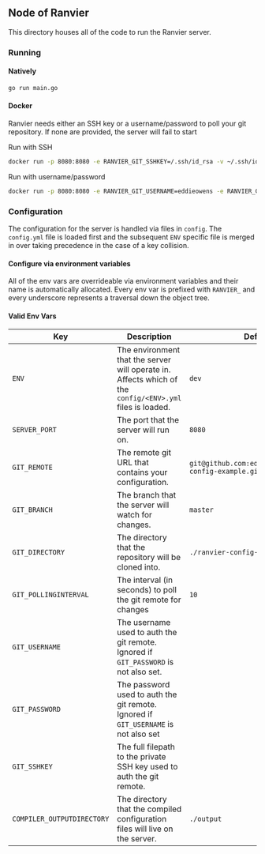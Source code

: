 ## Node of Ranvier
This directory houses all of the code to run the Ranvier server.

### Running

#### Natively
```bash
go run main.go
```

#### Docker
Ranvier needs either an SSH key or a username/password to poll your git repository. If none
are provided, the server will fail to start

Run with SSH
```bash
docker run -p 8080:8080 -e RANVIER_GIT_SSHKEY=/.ssh/id_rsa -v ~/.ssh/id_rsa:/.ssh/id_rsa edwardrowens/ranvier
```

Run with username/password
```bash
docker run -p 8080:8080 -e RANVIER_GIT_USERNAME=eddieowens -e RANVIER_GIT_PASSWORD=<password> edwardrowens/ranvier
```

### Configuration
The configuration for the server is handled via files in `config`. The `config.yml` file
is loaded first and the subsequent `ENV` specific file is merged in over taking precedence
in the case of a key collision.

#### Configure via environment variables
All of the env vars are overrideable via environment variables and their name is automatically
allocated. Every env var is prefixed with `RANVIER_` and every underscore represents a
traversal down the object tree.

#### Valid Env Vars
| Key                        | Description                                                                                               | Default                                                |
|----------------------------|-----------------------------------------------------------------------------------------------------------|--------------------------------------------------------|
| `ENV`                      | The environment that the server will operate in. Affects which of the `config/<ENV>.yml` files is loaded. | `dev`                                                  |
| `SERVER_PORT`              | The port that the server will run on.                                                                     | `8080`                                                 |
| `GIT_REMOTE`               | The remote git URL that contains your configuration.                                                     | `git@github.com:eddieowens/ranvier-config-example.git` |
| `GIT_BRANCH`               | The branch that the server will watch for changes.                                                        | `master`                                               |
| `GIT_DIRECTORY`            | The directory that the repository will be cloned into.                                                    | `./ranvier-config-example`                             |
| `GIT_POLLINGINTERVAL`      | The interval (in seconds) to poll the git remote for changes                                              | `10`                                                   |
| `GIT_USERNAME`             | The username used to auth the git remote. Ignored if `GIT_PASSWORD` is not also set.                      |                                                        |
| `GIT_PASSWORD`             | The password used to auth the git remote. Ignored if `GIT_USERNAME` is not also set                       |                                                        |
| `GIT_SSHKEY`               | The full filepath to the private SSH key used to auth the git remote.                                     |                                                        |
| `COMPILER_OUTPUTDIRECTORY` | The directory that the compiled configuration files will live on the server.                              | `./output`                                             |